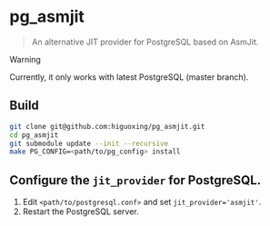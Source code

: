 # pg_asmjit

> An alternative JIT provider for PostgreSQL based on AsmJit.

> [!WARNING]
> Currently, it only works with latest PostgreSQL (master branch).

## Build

```bash
git clone git@github.com:higuoxing/pg_asmjit.git
cd pg_asmjit
git submodule update --init --recursive
make PG_CONFIG=<path/to/pg_config> install
```

## Configure the `jit_provider` for PostgreSQL.

1. Edit `<path/to/postgresql.conf>` and set `jit_provider='asmjit'`.
2. Restart the PostgreSQL server.
